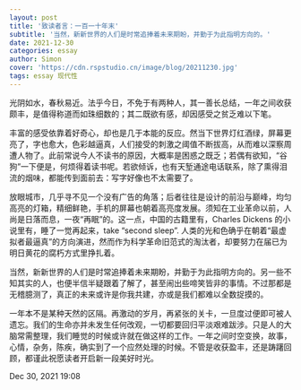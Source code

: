 ```yaml
---
layout: post
title: '致读者言：一百一十年末'
subtitle: '当然，新新世界的人们是时常追捧着未来期盼，并勤于为此指明方向的。'
date: 2021-12-30
categories: essay
author: Simon
cover: 'https://cdn.rspstudio.cn/image/blog/20211230.jpg'
tags: essay 现代性
---
```


光阴如水，春秋易近。法乎今日，不免于有两种人，其一善长总结，一年之间收获颇丰，是值得称道而如珠细数的；其二既欲有感，却因感受之贫乏难以下笔。

丰富的感受依靠着好奇心，却也是几于本能的反应。然当下世界灯红酒绿，屏幕更亮了，字也愈大，色彩越逼真，人们接受的刺激之阈值不断拔高，从而难以深察周遭人物了。此前常说今人不读书的原因，大概率是困惑之既乏；若偶有欲知，“谷狗”一下便是，何烦得着读书呢。若欲倾诉，也有天堑通途电话联系，除了熏得泪流的烟味，都能传到面前去：写字好像也不太需要了。

放眼城市，几乎寻不见一个没有广告的角落；后者往往是设计的前沿与巅峰，均匀高亮的灯箱，精细鲜艳，手机的屏幕也朝着高亮度发展。须知在工业革命以前，人尚是日落而息，一夜“再眠”的。这一点，中国的古籍里有，Charles Dickens 的小说里有，睡了一觉再起来，take “second sleep”. 人类的光和色确乎在朝着“最虚拟者最逼真”的方向演进，然而作为科学革命旧范式的淘汰者，却要努力在届已为明日黄花的腐朽方式里挣扎着。

当然，新新世界的人们是时常追捧着未来期盼，并勤于为此指明方向的。另一些不知其实的人，也便半信半疑跟着了解了，甚至闹出些啼笑皆非的事情。不过那都是无稽臆测了，真正的未来或许是你我共建，亦或是我们都难以全数捉摸的。

一年本不是某种天然的区隔。再激动的岁月，再紧张的关卡，一旦度过便即可被人遗忘。我们的生命亦并未发生任何改观，一切都要回归平淡艰难跋涉。只是人的大脑常需整理，我们睡觉的时候或许就在做这样的工作。一年之间时空变换，故事，心情，杂务，陈疾，确实到了一个应然处理的时候。不管是收获盈丰，还是踌躇回顾，都谨此祝愿读者开启新一段美好时光。

Dec 30, 2021
19:08